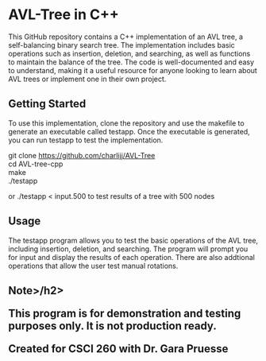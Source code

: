 # AVL-Tree in C++
This GitHub repository contains a C++ implementation of an AVL tree, a self-balancing binary search tree. The implementation includes basic operations such as insertion, deletion, and searching, as well as functions to maintain the balance of the tree. The code is well-documented and easy to understand, making it a useful resource for anyone looking to learn about AVL trees or implement one in their own project.


<h2>Getting Started</h2>

To use this implementation, clone the repository and use the makefile to generate an executable called testapp. Once the executable is generated, you can run testapp to test the implementation.

git clone https://github.com/charlijj/AVL-Tree </br>
cd AVL-tree-cpp </br>
make </br>
./testapp </br>

or ./testapp < input.500 to test results of a tree with 500 nodes

<h2>Usage</h2>
  
The testapp program allows you to test the basic operations of the AVL tree, including insertion, deletion, and searching. The program will prompt you for input and display the results of each operation. There are also addtional operations that allow the user test manual rotations. 

<h2>Note>/h2>
  
This program is for demonstration and testing purposes only. It is not production ready.
  
  
  
Created for CSCI 260 with Dr. Gara Pruesse
